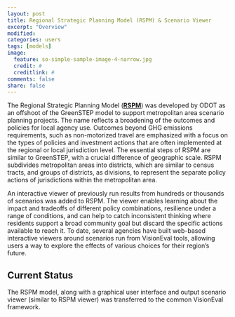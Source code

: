 ```yaml
---
layout: post
title: Regional Strategic Planning Model (RSPM) & Scenario Viewer
excerpt: "Overview"
modified: 
categories: users
tags: [models]
image:
  feature: so-simple-sample-image-4-narrow.jpg
  credit: #
  creditlink: #
comments: false
share: false
---
```


The Regional Strategic Planning Model (<a href="http://www.oregon.gov/ODOT/Planning/Documents/RSPM-Quick-Summary.pdf" target="_blank">**RSPM**</a>) was developed by ODOT as an offshoot of the GreenSTEP model to support metropolitan area scenario planning projects. The name reflects a broadening of the outcomes and policies for local agency use. Outcomes beyond GHG emissions requirements, such as non-motorized travel are emphasized with a focus on the types of policies and investment actions that are often implemented at the regional or local jurisdiction level. The essential steps of RSPM are similar to GreenSTEP, with a crucial difference of geographic scale. RSPM subdivides metropolitan areas into districts, which are similar to census tracts, and groups of districts, as divisions, to represent the separate policy actions of jurisdictions within the metropolitan area.  

An interactive viewer of previously run results from hundreds or thousands of scenarios was added to RSPM.  The viewer enables learning about the impact and tradeoffs of different policy combinations, resilience under a range of conditions, and can help to catch inconsistent thinking where residents support a broad community goal but discard the specific actions available to reach it. To date, several agencies have built web-based interactive viewers around scenarios run from VisionEval tools, allowing users a way to explore the effects of various choices for their region’s future.  

## Current Status

The RSPM model, along with a graphical user interface and output scenario viewer (similar to RSPM viewer) was transferred to the common VisionEval framework. 
